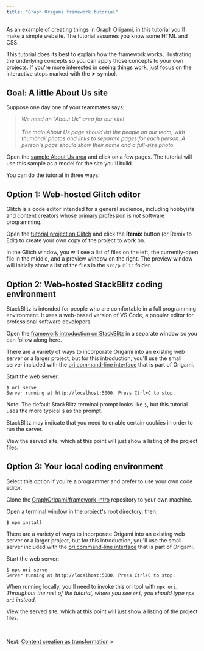 ```yaml
---
title: "Graph Origami framework tutorial"
---
```


As an example of creating things in Graph Origami, in this tutorial you'll make a simple website. The tutorial assumes you know some HTML and CSS.

This tutorial does its best to explain _how_ the framework works, illustrating the underlying concepts so you can apply those concepts to your own projects. If you're more interested in seeing things work, just focus on the interactive steps marked with the ➤ symbol.

## Goal: A little About Us site

Suppose one day one of your teammates says:

> _We need an "About Us" area for our site!<br><br>The main About Us page should list the people on our team, with thumbnail photos and links to separate pages for each person. A person's page should show their name and a full-size photo._

<span class="tutorialStep"></span> Open the
<a href="/samples/aboutUs" target="_blank">sample About Us area</a>
and click on a few pages. The tutorial will use this sample as a model for the site you'll build.

You can do the tutorial in three ways:

## Option 1: Web-hosted Glitch editor

Glitch is a code editor intended for a general audience, including hobbyists and content creators whose primary profession is _not_ software programming.

<span class="tutorialStep"></span> Open the
<a href="https://glitch.com/edit/#!/origami-framework-intro" target="_blank">tutorial project on Glitch</a>
and click the <strong>Remix</strong> button (or Remix to Edit) to create your own copy of the project to work on.

In the Glitch window, you will see a list of files on the left, the currently-open file in the middle, and a preview window on the right. The preview window will initially show a list of the files in the `src/public` folder.

## Option 2: Web-hosted StackBlitz coding environment

StackBlitz is intended for people who are comfortable in a full programming environment. It uses a web-based version of VS Code, a popular editor for professional software developers.

<span class="tutorialStep"></span> Open the [framework introduction on StackBlitz](https://stackblitz.com/github/GraphOrigami/framework-intro) in a separate window so you can follow along here.

There are a variety of ways to incorporate Origami into an existing web server or a larger project, but for this introduction, you'll use the small server included with the [ori command-line interface](/cli) that is part of Origami.

<span class="tutorialStep"></span> Start the web server:

```console
$ ori serve
Server running at http://localhost:5000. Press Ctrl+C to stop.
```

Note: The default StackBlitz terminal prompt looks like `❯`, but this tutorial uses the more typical `$` as the prompt.

StackBlitz may indicate that you need to enable certain cookies in order to run the server.

<span class="tutorialStep"></span> View the served site, which at this point will just show a listing of the project files.

## Option 3: Your local coding environment

Select this option if you're a programmer and prefer to use your own code editor.

<span class="tutorialStep"></span> Clone the [GraphOrigami/framework-intro](https://github.com/GraphOrigami/framework-intro) repository to your own machine.

<span class="tutorialStep"></span> Open a terminal window in the project's root directory, then:

```console
$ npm install
```

There are a variety of ways to incorporate Origami into an existing web server or a larger project, but for this introduction, you'll use the small server included with the [ori command-line interface](/cli) that is part of Origami.

<span class="tutorialStep"></span> Start the web server:

```console
$ npx ori serve
Server running at http://localhost:5000. Press Ctrl+C to stop.
```

When running locally, you'll need to invoke this ori tool with `npx ori`. _Throughout the rest of the tutorial, where you see `ori`, you should type `npx ori` instead._

<span class="tutorialStep"></span> View the served site, which at this point will just show a listing of the project files.

&nbsp;

Next: [Content creation as transformation](intro1.html) »
